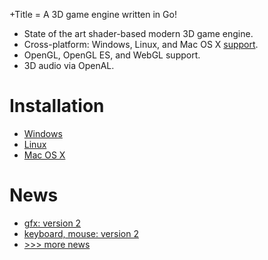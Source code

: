 +Title = A 3D game engine written in Go!

* State of the art shader-based modern 3D game engine.
* Cross-platform: Windows, Linux, and Mac OS X [support](/doc/platform-support.html).
* OpenGL, OpenGL ES, and WebGL support.
* 3D audio via OpenAL.

# Installation

* [Windows](/doc/install/windows.html)
* [Linux](/doc/install/linux.html)
* [Mac OS X](/doc/install/osx.html)

# News

* [gfx: version 2](/news/2015/gfx-version-2.html)
* [keyboard, mouse: version 2](/news/2015/keyboard-mouse-version-2.html)
* [>>> more news](/news/)
